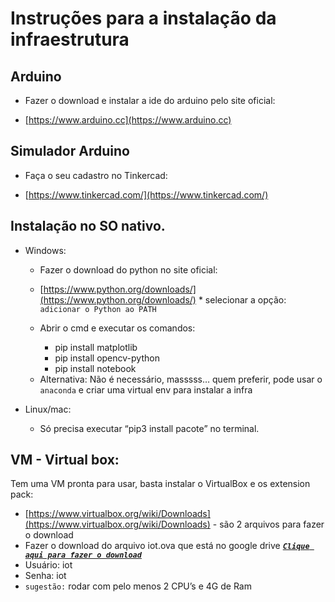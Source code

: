 # Instruções para a instalação da infraestrutura

## Arduino

* Fazer o download e instalar a ide do arduino pelo site oficial:

* [https://www.arduino.cc](https://www.arduino.cc)


## Simulador Arduino

* Faça o seu cadastro no Tinkercad:

* [https://www.tinkercad.com/](https://www.tinkercad.com/)



## Instalação no SO nativo.

* Windows:

    * Fazer o download do python no site oficial:

    * [https://www.python.org/downloads/](https://www.python.org/downloads/) * selecionar a opção: `adicionar o Python ao PATH`

    * Abrir o cmd e executar os comandos:
        * pip install matplotlib
        * pip install opencv-python
        * pip install notebook
    - Alternativa: Não é necessário, masssss… quem preferir, pode usar o `anaconda` e criar uma virtual env para instalar a infra

* Linux/mac:
    
    * Só precisa executar “pip3 install pacote” no terminal.

## VM - Virtual box:

Tem uma VM pronta para usar, basta instalar o VirtualBox e os extension pack:

* [https://www.virtualbox.org/wiki/Downloads](https://www.virtualbox.org/wiki/Downloads) - são 2 arquivos para fazer o download
* Fazer o download do arquivo iot.ova que está no google drive [***`Clique aqui para fazer o download`***](https://drive.google.com/drive/folders/1HrtLCNFSyUQ0nkCwthz7dv5RqcHx7h4t?usp=sharing) 
* Usuário: iot
* Senha: iot
* `sugestão:` rodar com pelo menos 2 CPU’s e 4G de Ram

